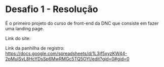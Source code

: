 # Desafio 1 - Resolução
É o primeiro projeto do curso de front-end da DNC que consiste em fazer uma landing page.

Link do site:


Link da panhilha de registro: https://docs.google.com/spreadsheets/d/1L3jf5xyzKW44-2pMulSvL8HcYDsSp6MwRMGc5TQ5OYI/edit?gid=0#gid=0
